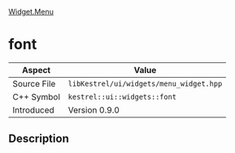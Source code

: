 [Widget.Menu](index)
# font
| Aspect | Value |
| --- | --- |
| Source File | `libKestrel/ui/widgets/menu_widget.hpp` |
| C++ Symbol | `kestrel::ui::widgets::font` |
| Introduced | Version 0.9.0 |
## Description

